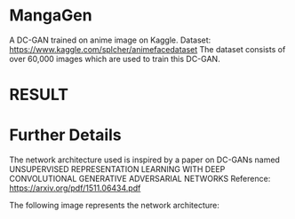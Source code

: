 # MangaGen
A DC-GAN trained on anime image on Kaggle.
Dataset: https://www.kaggle.com/splcher/animefacedataset
The dataset consists of over 60,000 images which are used to train this DC-GAN.

# RESULT


# Further Details
The network architecture used is inspired by a paper on DC-GANs named UNSUPERVISED REPRESENTATION LEARNING WITH DEEP CONVOLUTIONAL GENERATIVE ADVERSARIAL NETWORKS Reference: https://arxiv.org/pdf/1511.06434.pdf

The following image represents the network architecture:
